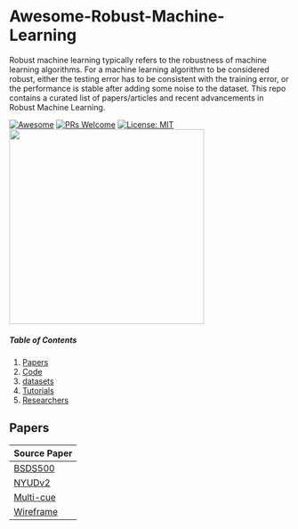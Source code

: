 # Awesome-Robust-Machine-Learning

Robust machine learning typically refers to the robustness of machine learning algorithms. For a machine learning algorithm to be considered robust, either the testing error has to be consistent with the training error, or the performance is stable after adding some noise to the dataset. This repo contains a curated list of papers/articles and recent advancements in Robust Machine Learning.


[![Awesome](https://cdn.rawgit.com/sindresorhus/awesome/d7305f38d29fed78fa85652e3a63e154dd8e8829/media/badge.svg)](https://github.com/sindresorhus/awesome)
[![PRs Welcome](https://img.shields.io/badge/PRs-welcome-brightgreen.svg?style=flat-square)](http://makeapullrequest.com)
[![License: MIT](https://img.shields.io/badge/License-MIT-yellow.svg)](https://opensource.org/licenses/MIT)
  <img width="350" src="./images/dishit.png">
</p>



##### Table of Contents

1. [Papers](#Robust-Machine-Learning)  
2. [Code](#Code)
3. [datasets](#Datasets)
4. [Tutorials](#Tutorials)
5. [Researchers](#Researchers)


## Papers

| Source Paper | 
| --- | 
| [BSDS500](https://www2.eecs.berkeley.edu/Research/Projects/CS/vision/grouping/resources.html) | (https://www2.eecs.berkeley.edu/Research/Projects/CS/vision/grouping/papers/amfm_pami2010.pdf) | 
| [NYUDv2](https://github.com/s-gupta/rgbd#notes) | 
| [Multi-cue](https://serre-lab.clps.brown.edu/resource/multicue/) |
| [Wireframe](https://github.com/cherubicxn/hawp#data-preparation) | 
